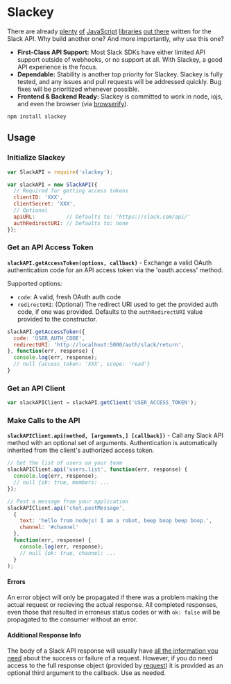Slackey
==============

There are already [plenty](https://www.npmjs.com/package/node-slack) [of](https://www.npmjs.com/package/slack-api) [JavaScript](https://www.npmjs.com/package/slack-client) [libraries](https://www.npmjs.com/package/slack-node) [out there](https://www.npmjs.com/package/slack-notify) written for the Slack API. Why build another one? And more importantly, why use this one?

- **First-Class API Support:** Most Slack SDKs have either limited API support outside of webhooks, or no support at all. With Slackey, a good API experience is the focus.
- **Dependable:** Stability is another top priority for Slackey. Slackey is fully tested, and any issues and pull requests will be addressed quickly. Bug fixes will be prioritized whenever possible.
- **Frontend & Backend Ready:** Slackey is committed to work in node, iojs, and even the browser (via [browserify](http://browserify.org/)).

```
npm install slackey
```

## Usage

### Initialize Slackey

```js
var SlackAPI = require('slackey');

var slackAPI = new SlackAPI({
  // Required for getting access tokens
  clientID: 'XXX',
  clientSecret: 'XXX',
  // Optional
  apiURL:          // Defaults to: 'https://slack.com/api/'
  authRedirectURI: // Defaults to: none
});
```

### Get an API Access Token

**`slackAPI.getAccessToken(options, callback)`** - Exchange a valid OAuth authentication code for an API access token via the 'oauth.access' method.

Supported options:
- `code`: A valid, fresh OAuth auth code
- `redirectURI`: (Optional) The redirect URI used to get the provided auth code, if one was provided. Defaults to the `authRedirectURI` value provided to the constructor.

```js
slackAPI.getAccessToken({
  code: 'USER_AUTH_CODE',
  redirectURI: 'http://localhost:5000/auth/slack/return',
}, function(err, response) {
  console.log(err, response);
  // null {access_token: 'XXX', scope: 'read'}
}
```

### Get an API Client

```js
var slackAPIClient = slackAPI.getClient('USER_ACCESS_TOKEN');
```

### Make Calls to the API

**`slackAPIClient.api(method, [arguments,] [callback])`**  - Call any Slack API method with an optional set of arguments. Authentication is automatically inherited from the client's authorized access token.

```js
// Get the list of users on your team
slackAPIClient.api('users.list', function(err, response) {
  console.log(err, response);
  // null {ok: true, members: ...
});

// Post a message from your application
slackAPIClient.api('chat.postMessage',
  {
    text: 'hello from nodejs! I am a robot, beep boop beep boop.',
    channel: '#channel'
  },
  function(err, response) {
    console.log(err, response);
    // null {ok: true, channel: ...
  }
);
```

#### Errors

An error object will only be propagated if there was a problem making the actual request or recieving the actual response. All completed responses, even those that resulted in erroneus status codes or with `ok: false` will be propagated to the consumer without an error.

#### Additional Response Info

The body of a Slack API response will usually have [all the information you need](https://api.slack.com/web#basics) about the success or failure of a request. However, if you do need access to the full response object (provided by [request](https://github.com/request/request)) it is provided as an optional third argument to the callback. Use as needed.
